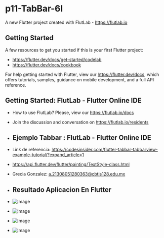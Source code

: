 # p11-TabBar-6I

A new Flutter project created with FlutLab - https://flutlab.io

## Getting Started

A few resources to get you started if this is your first Flutter project:

- https://flutter.dev/docs/get-started/codelab
- https://flutter.dev/docs/cookbook

For help getting started with Flutter, view our
https://flutter.dev/docs, which offers tutorials,
samples, guidance on mobile development, and a full API reference.

## Getting Started: FlutLab - Flutter Online IDE

- How to use FlutLab? Please, view our https://flutlab.io/docs
- Join the discussion and conversation on https://flutlab.io/residents

- ## Ejemplo Tabbar : FlutLab - Flutter Online IDE

- Link de referencia: https://codesinsider.com/flutter-tabbar-tabbarview-example-tutorial/?expand_article=1
- https://api.flutter.dev/flutter/painting/TextStyle-class.html
- Grecia Gonzalez: a.21308051280363@cbtis128.edu.mx

- ## Resultado Aplicacion En Flutter
- ![image](https://github.com/GonzalezBGA128/p11-Tabbar-6I/assets/144726562/bcfee392-b9ce-4a5a-9dec-ca96cf92debe)
- ![image](https://github.com/GonzalezBGA128/p11-Tabbar-6I/assets/144726562/620e5f9c-899d-4021-b691-118446d36180)
- ![image](https://github.com/GonzalezBGA128/p11-Tabbar-6I/assets/144726562/4655e55d-70d6-4dfb-8610-1e030220991e)
- ![image](https://github.com/GonzalezBGA128/p11-Tabbar-6I/assets/144726562/839563e5-2b71-4fec-9b53-cea6e44fcd39)




